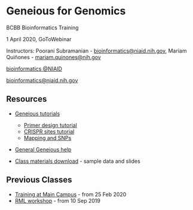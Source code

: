 # Geneious for Genomics

BCBB Bioinformatics Training

1 April 2020, GoToWebinar

Instructors: Poorani Subramanian - bioinformatics@niaid.nih.gov, Mariam Quiñones - mariam.quinones@nih.gov

[bioinformatics @NIAID](https://bioinformatics.niaid.nih.gov/)

bioinformatics@niaid.nih.gov

## Resources

- [Geneious tutorials](https://www.geneious.com/tutorials/)

  - [Primer design tutorial](https://www.geneious.com/tutorials/primer-design-prime/)
  - [CRISPR sites tutorial](https://www.geneious.com/tutorials/finding-crispr-sites-r9/)
  - [Mapping and SNPs](https://www.geneious.com/tutorials/map-to-reference/)

- [General Geneious help](https://www.geneious.com/academic/resources/)

- [Class materials download](https://proj-bip-prod-publicread.s3.amazonaws.com/training/geneious/GeneiousTraining_25Feb2020.zip) - sample data and slides

  

## Previous Classes

- [Training at Main Campus](https://github.com/niaid/geneioustraining/tree/25Feb2020) - from 25 Feb 2020
- [RML workshop](https://github.com/niaid/geneioustraining/tree/RML-2019) - from 10 Sep 2019
